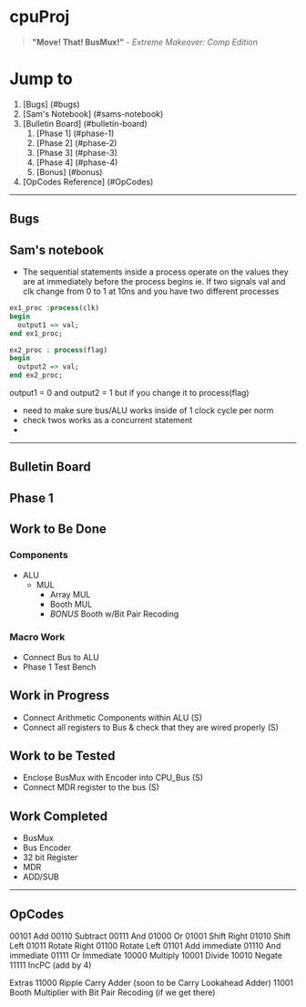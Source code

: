 # cpuProj

> **"Move! That! BusMux!"** _- Extreme Makeover: Comp Edition_


# Jump to
1. [Bugs] (#bugs)
2. [Sam's Notebook] (#sams-notebook)
3. [Bulletin Board] (#bulletin-board)
    1. [Phase 1] (#phase-1)
    2. [Phase 2] (#phase-2)
    3. [Phase 3] (#phase-3)
    4. [Phase 4] (#phase-4)
    5. [Bonus] (#bonus)
4. [OpCodes Reference] (#OpCodes)

***
## Bugs

## Sam's notebook
* The sequential statements inside a process operate on the values they are at immediately before the process begins
ie. If two signals val and clk change from 0 to 1 at 10ns and you have two different processes
```VHDL
ex1_proc :process(clk)
begin
  output1 => val; 
end ex1_proc;

ex2_proc : process(flag)
begin
  output2 => val;
end ex2_proc;
```
output1 = 0 and output2 = 1
but if you change it to process(flag)
* need to make sure bus/ALU works inside of 1 clock cycle per norm
* check twos works as a concurrent statement
* 

***
## Bulletin Board
## Phase 1
## Work to Be Done
### Components 
  * ALU
    * MUL
      * Array MUL
      * Booth MUL
      * *BONUS* Booth w/Bit Pair Recoding
    
    
### Macro Work
* Connect Bus to ALU
* Phase 1 Test Bench  

## Work in Progress
* Connect Arithmetic Components within ALU (S)
* Connect all registers to Bus & check that they are wired properly (S)
## Work to be Tested
* Enclose BusMux with Encoder into CPU_Bus (S)
* Connect MDR register to the bus (S)

## Work Completed
* BusMux
* Bus Encoder
* 32 bit Register
* MDR
* ADD/SUB
***

## OpCodes
00101   Add
00110   Subtract
00111   And
01000   Or
01001   Shift Right
01010   Shift Left
01011   Rotate Right
01100   Rotate Left
01101   Add immediate
01110   And immediate
01111   Or Immediate
10000   Multiply
10001   Divide
10010   Negate
11111   IncPC (add by 4)

Extras
11000   Ripple Carry Adder (soon to be Carry Lookahead Adder)
11001   Booth Multiplier with Bit Pair Recoding (if we get there)   
